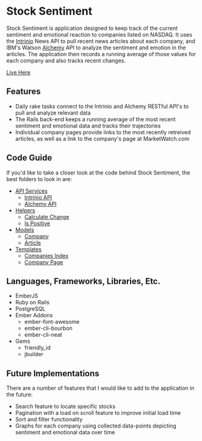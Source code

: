 # Stock Sentiment

Stock Sentiment is application designed to keep track of the current sentiment and emotional reaction to companies listed on NASDAQ. It uses the [Intrinio](https://intrinio.com/) News API to pull recent news articles about each company, and IBM's Watson [Alchemy](http://www.alchemyapi.com/) API to analyze the sentiment and emotion in the articles. The application then records a running average of those values for each company and also tracks recent changes.

[Live Here][live]

[live]: http://www.stocksentiment.info/

## Features

* Daily rake tasks connect to the Intrinio and Alchemy RESTful API's to pull and analyze relevant data
* The Rails back-end keeps a running average of the most recent sentiment and emotional data and tracks their trajectories
* Individual company pages provide links to the most recently retreived articles, as well as a link to the company's page at MarketWatch.com

## Code Guide

If you'd like to take a closer look at the code behind Stock Sentiment, the best folders to look in are:

* [API Services](./app/services)
  * [Intrinio API](./app/services/intrinio_api.rb)
  * [Alchemy API](./app/services/alchemy_api.rb)
* [Helpers](./frontend/app/helpers)
  * [Calculate Change](./frontend/app/helpers/calculate-change.js)
  * [Is Positive](./frontend/app/helpers/is-positive.js)
* [Models](./frontend/app/models)
  * [Company](./frontend/app/models/company.js)
  * [Article](./frontend/app/models/article.js)
* [Templates](./frontend/app/templates)
  * [Companies Index](./frontend/app/templates/companies.hbs)
  * [Company Page](./frontend/app/templates/company.hbs)

## Languages, Frameworks, Libraries, Etc.

* EmberJS
* Ruby on Rails
* PostgreSQL
* Ember Addons
  * ember-font-awesome
  * ember-cli-bourbon
  * ember-cli-neat
* Gems
  * friendly_id
  * jbuilder

## Future Implementations

There are a number of features that I would like to add to the application in the future:

* Search feature to locate specific stocks
* Pagination with a load on scroll feature to improve initial load time
* Sort and filter functionality
* Graphs for each company using collected data-points depicting sentiment and emotional data over time
